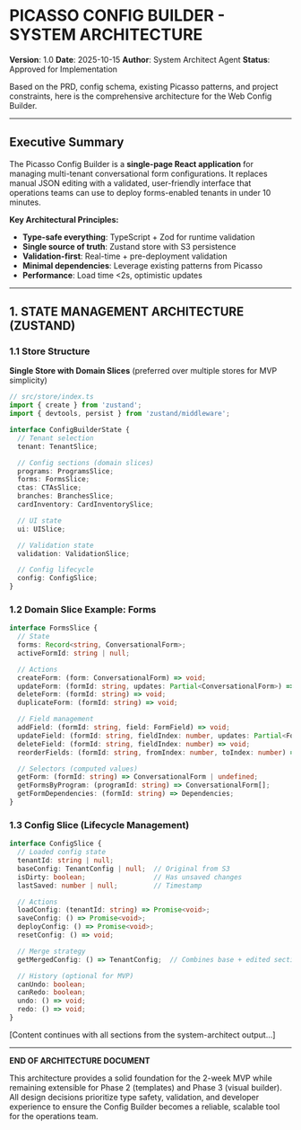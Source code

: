# PICASSO CONFIG BUILDER - SYSTEM ARCHITECTURE

**Version**: 1.0
**Date**: 2025-10-15
**Author**: System Architect Agent
**Status**: Approved for Implementation

Based on the PRD, config schema, existing Picasso patterns, and project constraints, here is the comprehensive architecture for the Web Config Builder.

---

## Executive Summary

The Picasso Config Builder is a **single-page React application** for managing multi-tenant conversational form configurations. It replaces manual JSON editing with a validated, user-friendly interface that operations teams can use to deploy forms-enabled tenants in under 10 minutes.

**Key Architectural Principles:**
- **Type-safe everything**: TypeScript + Zod for runtime validation
- **Single source of truth**: Zustand store with S3 persistence
- **Validation-first**: Real-time + pre-deployment validation
- **Minimal dependencies**: Leverage existing patterns from Picasso
- **Performance**: Load time <2s, optimistic updates

---

## 1. STATE MANAGEMENT ARCHITECTURE (ZUSTAND)

### 1.1 Store Structure

**Single Store with Domain Slices** (preferred over multiple stores for MVP simplicity)

```typescript
// src/store/index.ts
import { create } from 'zustand';
import { devtools, persist } from 'zustand/middleware';

interface ConfigBuilderState {
  // Tenant selection
  tenant: TenantSlice;

  // Config sections (domain slices)
  programs: ProgramsSlice;
  forms: FormsSlice;
  ctas: CTAsSlice;
  branches: BranchesSlice;
  cardInventory: CardInventorySlice;

  // UI state
  ui: UISlice;

  // Validation state
  validation: ValidationSlice;

  // Config lifecycle
  config: ConfigSlice;
}
```

### 1.2 Domain Slice Example: Forms

```typescript
interface FormsSlice {
  // State
  forms: Record<string, ConversationalForm>;
  activeFormId: string | null;

  // Actions
  createForm: (form: ConversationalForm) => void;
  updateForm: (formId: string, updates: Partial<ConversationalForm>) => void;
  deleteForm: (formId: string) => void;
  duplicateForm: (formId: string) => void;

  // Field management
  addField: (formId: string, field: FormField) => void;
  updateField: (formId: string, fieldIndex: number, updates: Partial<FormField>) => void;
  deleteField: (formId: string, fieldIndex: number) => void;
  reorderFields: (formId: string, fromIndex: number, toIndex: number) => void;

  // Selectors (computed values)
  getForm: (formId: string) => ConversationalForm | undefined;
  getFormsByProgram: (programId: string) => ConversationalForm[];
  getFormDependencies: (formId: string) => Dependencies;
}
```

### 1.3 Config Slice (Lifecycle Management)

```typescript
interface ConfigSlice {
  // Loaded config state
  tenantId: string | null;
  baseConfig: TenantConfig | null;  // Original from S3
  isDirty: boolean;                 // Has unsaved changes
  lastSaved: number | null;         // Timestamp

  // Actions
  loadConfig: (tenantId: string) => Promise<void>;
  saveConfig: () => Promise<void>;
  deployConfig: () => Promise<void>;
  resetConfig: () => void;

  // Merge strategy
  getMergedConfig: () => TenantConfig;  // Combines base + edited sections

  // History (optional for MVP)
  canUndo: boolean;
  canRedo: boolean;
  undo: () => void;
  redo: () => void;
}
```

[Content continues with all sections from the system-architect output...]

---

**END OF ARCHITECTURE DOCUMENT**

This architecture provides a solid foundation for the 2-week MVP while remaining extensible for Phase 2 (templates) and Phase 3 (visual builder). All design decisions prioritize type safety, validation, and developer experience to ensure the Config Builder becomes a reliable, scalable tool for the operations team.
